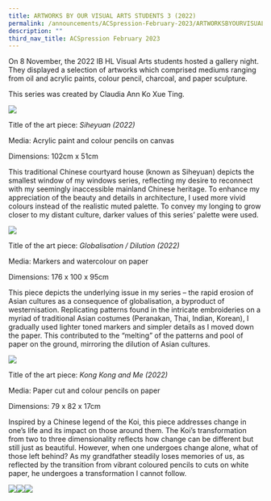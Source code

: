 ```yaml
---
title: ARTWORKS BY OUR VISUAL ARTS STUDENTS 3 (2022)
permalink: /announcements/ACSpression-February-2023/ARTWORKSBYOURVISUALARTSSTUDENTS32022/
description: ""
third_nav_title: ACSpression February 2023
---
```

On 8 November, the 2022 IB HL Visual Arts students hosted a gallery night. They displayed a selection of artworks which comprised mediums ranging from oil and acrylic paints, colour pencil, charcoal, and paper sculpture.

This series was created by Claudia Ann Ko Xue Ting.

![](/images/ACSpression/Picture3-1-502x1024.jpg)

Title of the art piece: _Siheyuan (2022)_

Media: Acrylic paint and colour pencils on canvas

Dimensions: 102cm x 51cm

This traditional Chinese courtyard house (known as Siheyuan) depicts the smallest window of my windows series, reflecting my desire to reconnect with my seemingly inaccessible mainland Chinese heritage. To enhance my appreciation of the beauty and details in architecture, I used more vivid colours instead of the realistic muted palette. To convey my longing to grow closer to my distant culture, darker values of this series’ palette were used.

![](/images/ACSpression/Picture4-1-718x1024.jpg)

Title of the art piece: _Globalisation / Dilution (2022)_

Media: Markers and watercolour on paper

Dimensions: 176 x 100 x 95cm

This piece depicts the underlying issue in my series – the rapid erosion of Asian cultures as a consequence of globalisation, a byproduct of westernisation. Replicating patterns found in the intricate embroideries on a myriad of traditional Asian costumes (Peranakan, Thai, Indian, Korean), I gradually used lighter toned markers and simpler details as I moved down the paper. This contributed to the “melting” of the patterns and pool of paper on the ground, mirroring the dilution of Asian cultures.

![](/images/ACSpression/Picture5-683x1024.jpg)

Title of the art piece: _Kong Kong and Me (2022)_

Media: Paper cut and colour pencils on paper

Dimensions: 79 x 82 x 17cm

Inspired by a Chinese legend of the Koi, this piece addresses change in one’s life and its impact on those around them. The Koi’s transformation from two to three dimensionality reflects how change can be different but still just as beautiful. However, when one undergoes change alone, what of those left behind? As my grandfather steadily loses memories of us, as reflected by the transition from vibrant coloured pencils to cuts on white paper, he undergoes a transformation I cannot follow.

![](/images/ACSpression/Picture6-1024x423.jpg)![](/images/ACSpression/Picture7-1024x463.jpg)![](/images/ACSpression/Picture8-1024x639.jpg)